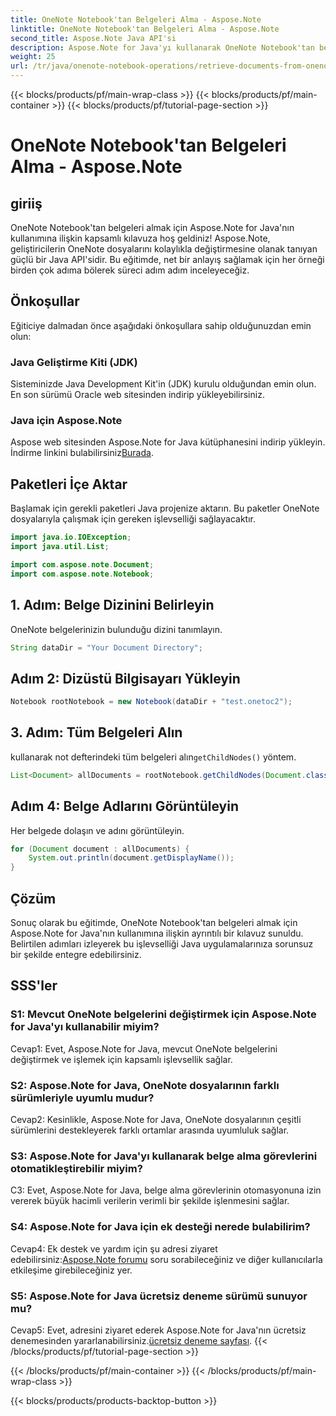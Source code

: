 ```yaml
---
title: OneNote Notebook'tan Belgeleri Alma - Aspose.Note
linktitle: OneNote Notebook'tan Belgeleri Alma - Aspose.Note
second_title: Aspose.Note Java API'si
description: Aspose.Note for Java'yı kullanarak OneNote Notebook'tan belgeleri nasıl alacağınızı öğrenin. Sorunsuz entegrasyon için adım adım kılavuzumuzu izleyin.
weight: 25
url: /tr/java/onenote-notebook-operations/retrieve-documents-from-onenote-notebook/
---
```


{{< blocks/products/pf/main-wrap-class >}}
{{< blocks/products/pf/main-container >}}
{{< blocks/products/pf/tutorial-page-section >}}

# OneNote Notebook'tan Belgeleri Alma - Aspose.Note

## giriiş

OneNote Notebook'tan belgeleri almak için Aspose.Note for Java'nın kullanımına ilişkin kapsamlı kılavuza hoş geldiniz! Aspose.Note, geliştiricilerin OneNote dosyalarını kolaylıkla değiştirmesine olanak tanıyan güçlü bir Java API'sidir. Bu eğitimde, net bir anlayış sağlamak için her örneği birden çok adıma bölerek süreci adım adım inceleyeceğiz.

## Önkoşullar

Eğiticiye dalmadan önce aşağıdaki önkoşullara sahip olduğunuzdan emin olun:

### Java Geliştirme Kiti (JDK)

Sisteminizde Java Development Kit'in (JDK) kurulu olduğundan emin olun. En son sürümü Oracle web sitesinden indirip yükleyebilirsiniz.

### Java için Aspose.Note

 Aspose web sitesinden Aspose.Note for Java kütüphanesini indirip yükleyin. İndirme linkini bulabilirsiniz[Burada](https://releases.aspose.com/note/java/).

## Paketleri İçe Aktar

Başlamak için gerekli paketleri Java projenize aktarın. Bu paketler OneNote dosyalarıyla çalışmak için gereken işlevselliği sağlayacaktır.

```java
import java.io.IOException;
import java.util.List;

import com.aspose.note.Document;
import com.aspose.note.Notebook;
```

## 1. Adım: Belge Dizinini Belirleyin

OneNote belgelerinizin bulunduğu dizini tanımlayın.

```java
String dataDir = "Your Document Directory";
```

## Adım 2: Dizüstü Bilgisayarı Yükleyin

```java
Notebook rootNotebook = new Notebook(dataDir + "test.onetoc2");
```

## 3. Adım: Tüm Belgeleri Alın

 kullanarak not defterindeki tüm belgeleri alın`getChildNodes()` yöntem.

```java
List<Document> allDocuments = rootNotebook.getChildNodes(Document.class);
```

## Adım 4: Belge Adlarını Görüntüleyin

Her belgede dolaşın ve adını görüntüleyin.

```java
for (Document document : allDocuments) {
    System.out.println(document.getDisplayName());
}
```

## Çözüm

Sonuç olarak bu eğitimde, OneNote Notebook'tan belgeleri almak için Aspose.Note for Java'nın kullanımına ilişkin ayrıntılı bir kılavuz sunuldu. Belirtilen adımları izleyerek bu işlevselliği Java uygulamalarınıza sorunsuz bir şekilde entegre edebilirsiniz.

## SSS'ler

### S1: Mevcut OneNote belgelerini değiştirmek için Aspose.Note for Java'yı kullanabilir miyim?

Cevap1: Evet, Aspose.Note for Java, mevcut OneNote belgelerini değiştirmek ve işlemek için kapsamlı işlevsellik sağlar.

### S2: Aspose.Note for Java, OneNote dosyalarının farklı sürümleriyle uyumlu mudur?

Cevap2: Kesinlikle, Aspose.Note for Java, OneNote dosyalarının çeşitli sürümlerini destekleyerek farklı ortamlar arasında uyumluluk sağlar.

### S3: Aspose.Note for Java'yı kullanarak belge alma görevlerini otomatikleştirebilir miyim?

C3: Evet, Aspose.Note for Java, belge alma görevlerinin otomasyonuna izin vererek büyük hacimli verilerin verimli bir şekilde işlenmesini sağlar.

### S4: Aspose.Note for Java için ek desteği nerede bulabilirim?

 Cevap4: Ek destek ve yardım için şu adresi ziyaret edebilirsiniz:[Aspose.Note forumu](https://forum.aspose.com/c/note/28) soru sorabileceğiniz ve diğer kullanıcılarla etkileşime girebileceğiniz yer.

### S5: Aspose.Note for Java ücretsiz deneme sürümü sunuyor mu?

 Cevap5: Evet, adresini ziyaret ederek Aspose.Note for Java'nın ücretsiz denemesinden yararlanabilirsiniz.[ücretsiz deneme sayfası](https://releases.aspose.com/).
{{< /blocks/products/pf/tutorial-page-section >}}

{{< /blocks/products/pf/main-container >}}
{{< /blocks/products/pf/main-wrap-class >}}

{{< blocks/products/products-backtop-button >}}
